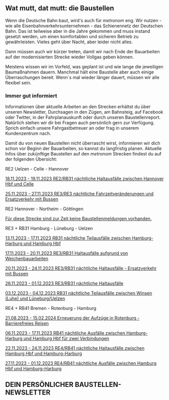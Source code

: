 Wat mutt, dat mutt: die Baustellen
----------

Wenn die Deutsche Bahn baut, wird's auch für *metronom* eng.
Wir nutzen - wie alle Eisenbahnverkehrsunternehmen - das Schienennetz der Deutschen Bahn. Das ist teilweise aber in die Jahre gekommen und muss instand gesetzt werden, um einen komfortablen und sicheren Betrieb zu gewährleisten. Vieles geht über Nacht, aber leider nicht alles.

Dann müssen auch wir kürzer treten, damit wir nach Ende der Bauarbeiten auf der modernisierten Strecke wieder Vollgas geben können.

Meistens wissen wir im Vorfeld, was geplant ist und wie lange die jeweiligen Baumaßnahmen dauern. Manchmal hält eine Baustelle aber auch einige Überraschungen bereit. Wenn´s mal wieder länger dauert, müssen wir alle flexibel sein.

### Immer gut informiert ###

Informationen über aktuelle Arbeiten an den Strecken erhältst du über unseren Newsletter, Durchsagen in den Zügen, am Bahnsteig, auf Facebook oder Twitter, in der Fahrplanauskunft oder durch unseren Baustellenreport. Natürlich stehen wir dir bei Fragen auch persönlich gern zur Verfügung. Sprich einfach unsere Fahrgastbetreuer an oder frag in unserem Kundenzentrum nach.

Damit du von neuen Baustellen nicht überrascht wirst, informieren wir dich schon vor Beginn der Bauarbeiten, so kannst du langfristig planen. Aktuelle Infos über zukünftige Baustellen auf den *metronom* Strecken findest du auf der folgenden Übersicht:

RE2 Uelzen - Celle - Hannover

[18.11.2023 - 19.11.2023 RE2/RB31 nächtliche Haltausfälle zwischen Hannover Hbf und Celle](https://www.der-metronom.de/baustellen/re2-rb31-naechtliche-haltausfaelle-zwischen-hannover-hbf-und-celle/)

[25.11.2023 - 27.11.2023 RE3/RE3 nächtliche Fahrzeitveränderungen und Ersatzverkehr mit Bussen](https://www.der-metronom.de/baustellen/re3-re3-naechtliche-fahrzeitveraenderungen-und-ersatzverkehr-mit-bussen/)

RE2 Hannover - Northeim - Göttingen

[Für diese Strecke sind zur Zeit keine Baustellenmeldungen vorhanden.]()

RE3 + RB31 Hamburg - Lüneburg - Uelzen

[13.11.2023 - 17.11.2023 RB31 nächtliche Teilausfälle zwischen Hamburg-Harburg und Hamburg Hbf](https://www.der-metronom.de/baustellen/rb31-naechtliche-teilausfaelle-zwischen-hamburg-harburg-und-hamburg-hbf/)

[17.11.2023 - 20.11.2023 RE3/RB31 Haltausfälle aufgrund von Weichenbauarbeiten](https://www.der-metronom.de/baustellen/re3-rb31-haltausfaelle-aufgrund-von-weichenbauarbeiten/)

[20.11.2023 - 24.11.2023 RE3/RB31 nächtliche Haltausfälle - Ersatzverkehr mit Bussen](https://www.der-metronom.de/baustellen/re3-rb31-naechtliche-haltausfaelle-ersatzverkehr-mit-bussen/)

[26.11.2023 - 01.12.2023 RE3/RB31 nächtliche Haltausfälle](https://www.der-metronom.de/baustellen/re3-rb31-naechtliche-haltausfaelle/)

[03.12.2023 - 04.12.2023 RB31 nächtliche Teilausfälle zwischen Winsen (Luhe) und Lüneburg/Uelzen](https://www.der-metronom.de/baustellen/rb31-naechtliche-teilausfaelle-zwischen-winsen-luhe-und-lueneburg-uelzen/)

RE4 + RB41 Bremen - Rotenburg - Hamburg

[21.08.2023 - 15.02.2024 Erneuerung der Aufzüge in Rotenburg - Barrierefreies Reisen](https://www.der-metronom.de/baustellen/erneuerung-der-aufzuege-in-rotenburg-barrierefreies-reisen/)

[06.11.2023 - 17.11.2023 RB41 nächtliche Ausfälle zwischen Hamburg-Harburg und Hamburg Hbf für zwei Verbindungen](https://www.der-metronom.de/baustellen/rb41-naechtliche-ausfaelle-zwischen-hamburg-harburg-und-hamburg-hbf-fuer-zwei-verbindungen/)

[22.11.2023 - 24.11.2023 RE4/RB41 nächtliche Haltausfälle zwischen Hamburg Hbf und Hamburg-Harburg](https://www.der-metronom.de/baustellen/re4-rb41-naechtliche-haltausfaelle-zwischen-hamburg-hbf-und-hamburg-harburg/)

[27.11.2023 - 01.12.2023 RE4/RB41 nächtliche Ausfälle zwischen Hamburg Hbf und Hamburg-Harburg](https://www.der-metronom.de/baustellen/re4-rb41-naechtliche-ausfaelle-zwischen-hamburg-hbf-und-hamburg-harburg/)

DEIN PERSÖNLICHER BAUSTELLEN-NEWSLETTER
----------
